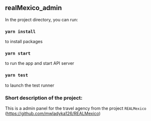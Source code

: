 ## realMexico_admin

In the project directory, you can run:

### `yarn install`

to install packages

### `yarn start`

to run the app and start API server

### `yarn test`

to launch the test runner

### Short description of the project:

This is a admin panel for the travel agency from the project `REALMexico` (https://github.com/mwladyka126/REALMexico)
